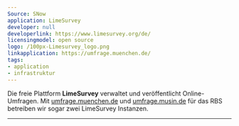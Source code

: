 ```yaml
---
Source: SNow
application: LimeSurvey
developer: null
developerlink: https://www.limesurvey.org/de/
licensingmodel: open source
logo: /100px-Limesurvey_logo.png
linkapplication: https://umfrage.muenchen.de/
tags:
- application
- infrastruktur
---
```

Die freie Plattform __LimeSurvey__ verwaltet und veröffentlicht Online-Umfragen.
Mit [umfrage.muenchen.de](https://umfrage.muenchen.de) und [umfrage.musin.de](https://umfrage.musin.de/) für das RBS betreiben wir sogar zwei LimeSurvey Instanzen.

---

